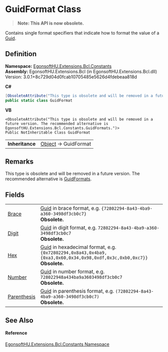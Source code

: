 # GuidFormat Class
<blockquote><strong>Note: This API is now obsolete.</strong></blockquote>




Contains single format specifiers that indicate how to format the value of a <a href="https://learn.microsoft.com/dotnet/api/system.guid" target="_blank" rel="noopener noreferrer">Guid</a>.



## Definition
**Namespace:** <a href="N_EgonsoftHU_Extensions_Bcl_Constants.md">EgonsoftHU.Extensions.Bcl.Constants</a>  
**Assembly:** EgonsoftHU.Extensions.Bcl (in EgonsoftHU.Extensions.Bcl.dll) Version: 3.0.1+8c729d04d0fcab10705485e5626d4fdebeaa818d

**C#**
``` C#
[ObsoleteAttribute("This type is obsolete and will be removed in a future version. The recommended alternative is EgonsoftHU.Extensions.Bcl.Constants.GuidFormats.")]
public static class GuidFormat
```
**VB**
``` VB
<ObsoleteAttribute("This type is obsolete and will be removed in a future version. The recommended alternative is EgonsoftHU.Extensions.Bcl.Constants.GuidFormats.")>
Public NotInheritable Class GuidFormat
```

<table><tr><td><strong>Inheritance</strong></td><td><a href="https://learn.microsoft.com/dotnet/api/system.object" target="_blank" rel="noopener noreferrer">Object</a>  →  GuidFormat</td></tr>
</table>



## Remarks
This type is obsolete and will be removed in a future version. The recommended alternative is <a href="T_EgonsoftHU_Extensions_Bcl_Constants_GuidFormats.md">GuidFormats</a>.

## Fields
<table>
<tr>
<td><a href="F_EgonsoftHU_Extensions_Bcl_Constants_GuidFormat_Brace.md">Brace</a></td>
<td><a href="https://learn.microsoft.com/dotnet/api/system.guid" target="_blank" rel="noopener noreferrer">Guid</a> in brace format, e.g. <code>{72802294-8a43-4ba9-a360-3498df3cb0c7}</code><br /><strong>Obsolete.</strong></td></tr>
<tr>
<td><a href="F_EgonsoftHU_Extensions_Bcl_Constants_GuidFormat_Digit.md">Digit</a></td>
<td><a href="https://learn.microsoft.com/dotnet/api/system.guid" target="_blank" rel="noopener noreferrer">Guid</a> in digit format, e.g. <code>72802294-8a43-4ba9-a360-3498df3cb0c7</code><br /><strong>Obsolete.</strong></td></tr>
<tr>
<td><a href="F_EgonsoftHU_Extensions_Bcl_Constants_GuidFormat_Hex.md">Hex</a></td>
<td><a href="https://learn.microsoft.com/dotnet/api/system.guid" target="_blank" rel="noopener noreferrer">Guid</a> in hexadecimal format, e.g. <code>{0x72802294,0x8a43,0x4ba9,{0xa3,0x60,0x34,0x98,0xdf,0x3c,0xb0,0xc7}}</code><br /><strong>Obsolete.</strong></td></tr>
<tr>
<td><a href="F_EgonsoftHU_Extensions_Bcl_Constants_GuidFormat_Number.md">Number</a></td>
<td><a href="https://learn.microsoft.com/dotnet/api/system.guid" target="_blank" rel="noopener noreferrer">Guid</a> in number format, e.g. <code>728022948a434ba9a3603498df3cb0c7</code><br /><strong>Obsolete.</strong></td></tr>
<tr>
<td><a href="F_EgonsoftHU_Extensions_Bcl_Constants_GuidFormat_Parenthesis.md">Parenthesis</a></td>
<td><a href="https://learn.microsoft.com/dotnet/api/system.guid" target="_blank" rel="noopener noreferrer">Guid</a> in parenthesis format, e.g. <code>(72802294-8a43-4ba9-a360-3498df3cb0c7)</code><br /><strong>Obsolete.</strong></td></tr>
</table>

## See Also


#### Reference
<a href="N_EgonsoftHU_Extensions_Bcl_Constants.md">EgonsoftHU.Extensions.Bcl.Constants Namespace</a>  
